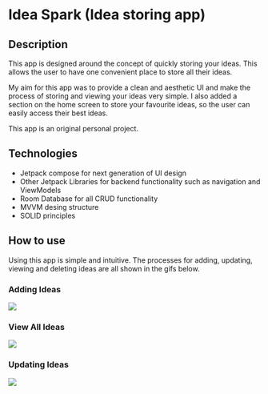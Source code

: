 # Idea Spark (Idea storing app)


## Description 

This app is designed around the concept of quickly storing your ideas. This allows the user to have one convenient place to store all their ideas.

My aim for this app was to provide a clean and aesthetic UI and make the process of storing and viewing your ideas very simple. I also added a section on the home screen to store your favourite ideas, so the user can easily access their best ideas.

This app is an original personal project.

## Technologies 

- Jetpack compose for next generation of UI design
- Other Jetpack Libraries for backend functionality such as navigation and ViewModels 
- Room Database for all CRUD functionality
- MVVM desing structure 
- SOLID principles 

## How to use 

Using this app is simple and intuitive. The processes for adding, updating, viewing and deleting ideas are all shown in the gifs below.


### Adding Ideas

![](AppGifs/Creating_A_NewIdea.gif) 

### View All Ideas

![](AppGifs/Viewing_All_Ideas.gif )

### Updating Ideas 

![](AppGifs/EditingAnIdea.gif)

